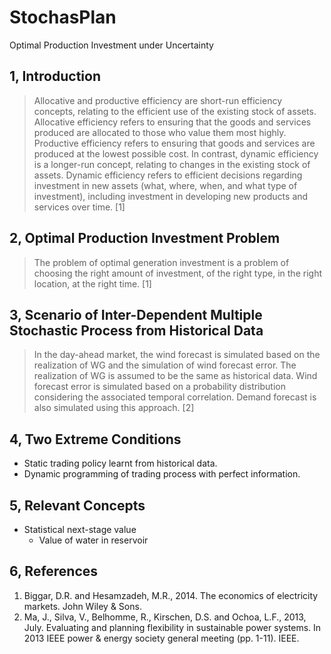 
# StochasPlan

Optimal Production Investment under Uncertainty

## 1, Introduction

> Allocative and productive efficiency are short-run efficiency concepts, relating to the efficient use of the existing stock of assets. Allocative efficiency refers to ensuring that the goods and services produced are allocated to those who value them most highly. Productive efficiency refers to ensuring that goods and services are produced at the lowest possible cost. In contrast, dynamic efficiency is a longer-run concept, relating to changes in the existing stock of assets. Dynamic efficiency refers to efficient decisions regarding investment in new assets (what, where, when, and what type of investment), including investment in developing new products and services over time. [1]

## 2, Optimal Production Investment Problem

> The problem of optimal generation investment is a problem of choosing the right amount of investment, of the right type, in the right location, at the right time. [1]

## 3, Scenario of Inter-Dependent Multiple Stochastic Process from Historical Data

> In the day-ahead market, the wind forecast is simulated based on the realization of WG and the simulation of wind forecast error. The realization of WG is assumed to be the same as historical data. Wind forecast error is simulated based on a probability distribution considering the associated temporal correlation. Demand forecast is also simulated using this approach. [2]

## 4, Two Extreme Conditions

- Static trading policy learnt from historical data.
- Dynamic programming of trading process with perfect information.

## 5, Relevant Concepts

* Statistical next-stage value
	- Value of water in reservoir

## 6, References

1. Biggar, D.R. and Hesamzadeh, M.R., 2014. The economics of electricity markets. John Wiley & Sons.
2. Ma, J., Silva, V., Belhomme, R., Kirschen, D.S. and Ochoa, L.F., 2013, July. Evaluating and planning flexibility in sustainable power systems. In 2013 IEEE power & energy society general meeting (pp. 1-11). IEEE.
